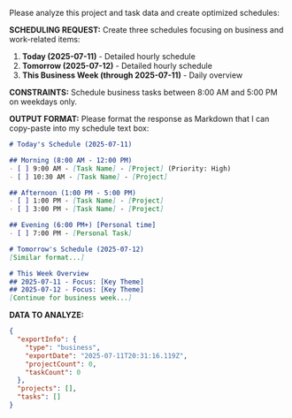 Please analyze this project and task data and create optimized schedules:

**SCHEDULING REQUEST:**
Create three schedules focusing on business and work-related items:
1. **Today (2025-07-11)** - Detailed hourly schedule
2. **Tomorrow (2025-07-12)** - Detailed hourly schedule  
3. **This Business Week (through 2025-07-11)** - Daily overview

**CONSTRAINTS:**
Schedule business tasks between 8:00 AM and 5:00 PM on weekdays only.

**OUTPUT FORMAT:**
Please format the response as Markdown that I can copy-paste into my schedule text box:

```markdown
# Today's Schedule (2025-07-11)

## Morning (8:00 AM - 12:00 PM)
- [ ] 9:00 AM - [Task Name] - [Project] (Priority: High)
- [ ] 10:30 AM - [Task Name] - [Project] 

## Afternoon (1:00 PM - 5:00 PM)
- [ ] 1:00 PM - [Task Name] - [Project]
- [ ] 3:00 PM - [Task Name] - [Project]

## Evening (6:00 PM+) [Personal time]
- [ ] 7:00 PM - [Personal Task]

# Tomorrow's Schedule (2025-07-12)
[Similar format...]

# This Week Overview
## 2025-07-11 - Focus: [Key Theme]
## 2025-07-12 - Focus: [Key Theme]
[Continue for business week...]
```

**DATA TO ANALYZE:**

```json
{
  "exportInfo": {
    "type": "business",
    "exportDate": "2025-07-11T20:31:16.119Z",
    "projectCount": 0,
    "taskCount": 0
  },
  "projects": [],
  "tasks": []
}
```
